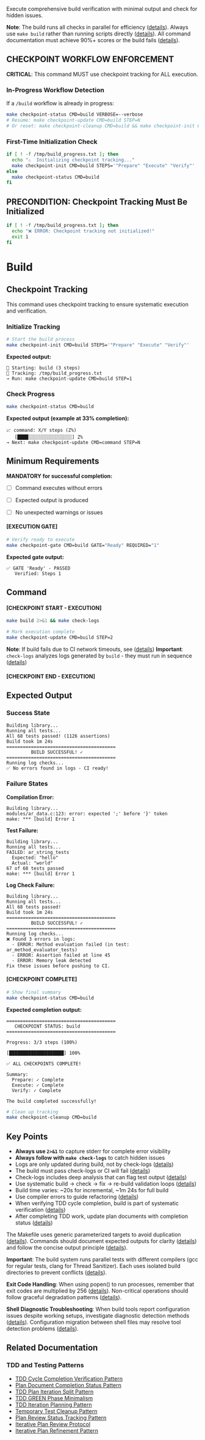 Execute comprehensive build verification with minimal output and check for hidden issues.

**Note**: The build runs all checks in parallel for efficiency ([details](../../../kb/parallel-build-job-integration.md)). Always use `make build` rather than running scripts directly ([details](../../../kb/make-target-testing-discipline.md)). All command documentation must achieve 90%+ scores or the build fails ([details](../../../kb/command-documentation-excellence-gate.md)).

## CHECKPOINT WORKFLOW ENFORCEMENT

**CRITICAL**: This command MUST use checkpoint tracking for ALL execution.

### In-Progress Workflow Detection

If a `/build` workflow is already in progress:

```bash
make checkpoint-status CMD=build VERBOSE=--verbose
# Resume: make checkpoint-update CMD=build STEP=N
# Or reset: make checkpoint-cleanup CMD=build && make checkpoint-init CMD=build STEPS='"Prepare" "Execute" "Verify"'
```

### First-Time Initialization Check

```bash
if [ ! -f /tmp/build_progress.txt ]; then
  echo "⚠️  Initializing checkpoint tracking..."
  make checkpoint-init CMD=build STEPS='"Prepare" "Execute" "Verify"'
else
  make checkpoint-status CMD=build
fi
```

## PRECONDITION: Checkpoint Tracking Must Be Initialized

```bash
if [ ! -f /tmp/build_progress.txt ]; then
  echo "❌ ERROR: Checkpoint tracking not initialized!"
  exit 1
fi
```

# Build
## Checkpoint Tracking

This command uses checkpoint tracking to ensure systematic execution and verification.

### Initialize Tracking
```bash
# Start the build process
make checkpoint-init CMD=build STEPS='"Prepare" "Execute" "Verify"'
```

**Expected output:**
```
📍 Starting: build (3 steps)
📁 Tracking: /tmp/build_progress.txt
→ Run: make checkpoint-update CMD=build STEP=1
```

### Check Progress
```bash
make checkpoint-status CMD=build
```

**Expected output (example at 33% completion):**
```
📈 command: X/Y steps (Z%)
   [████░░░░░░░░░░░░░░░░] Z%
→ Next: make checkpoint-update CMD=command STEP=N
```

## Minimum Requirements

**MANDATORY for successful completion:**
- [ ] Command executes without errors
- [ ] Expected output is produced
- [ ] No unexpected warnings or issues



#### [EXECUTION GATE]
```bash
# Verify ready to execute
make checkpoint-gate CMD=build GATE="Ready" REQUIRED="1"
```

**Expected gate output:**
```
✅ GATE 'Ready' - PASSED
   Verified: Steps 1
```

## Command

#### [CHECKPOINT START - EXECUTION]

```bash
make build 2>&1 && make check-logs

# Mark execution complete
make checkpoint-update CMD=build STEP=2
```

**Note**: If build fails due to CI network timeouts, see ([details](../../../kb/ci-network-timeout-diagnosis.md))
**Important**: `check-logs` analyzes logs generated by `build` - they must run in sequence ([details](../../../kb/build-logs-relationship-principle.md))


#### [CHECKPOINT END - EXECUTION]
## Expected Output

### Success State
```
Building library...
Running all tests...
All 68 tests passed! (1126 assertions)
Build took 1m 24s
========================================
         BUILD SUCCESSFUL! ✓
========================================
Running log checks...
✅ No errors found in logs - CI ready!
```

### Failure States

**Compilation Error:**
```
Building library...
modules/ar_data.c:123: error: expected ';' before '}' token
make: *** [build] Error 1
```

**Test Failure:**
```
Building library...
Running all tests...
FAILED: ar_string_tests
  Expected: "hello"
  Actual: "world"
67 of 68 tests passed
make: *** [build] Error 1
```

**Log Check Failure:**
```
Building library...
Running all tests...
All 68 tests passed!
Build took 1m 24s
========================================
         BUILD SUCCESSFUL! ✓
========================================
Running log checks...
❌ Found 3 errors in logs:
  - ERROR: Method evaluation failed (in test: ar_method_evaluator_tests)
  - ERROR: Assertion failed at line 45
  - ERROR: Memory leak detected
Fix these issues before pushing to CI.
```


#### [CHECKPOINT COMPLETE]
```bash
# Show final summary
make checkpoint-status CMD=build
```

**Expected completion output:**
```
========================================
   CHECKPOINT STATUS: build
========================================

Progress: 3/3 steps (100%)

[████████████████████] 100%

✅ ALL CHECKPOINTS COMPLETE!

Summary:
  Prepare: ✓ Complete
  Execute: ✓ Complete  
  Verify: ✓ Complete

The build completed successfully!
```

```bash
# Clean up tracking
make checkpoint-cleanup CMD=build
```

## Key Points

- **Always use `2>&1`** to capture stderr for complete error visibility
- **Always follow with `make check-logs`** to catch hidden issues
- Logs are only updated during build, not by check-logs ([details](../../../kb/build-logs-relationship-principle.md))
- The build must pass check-logs or CI will fail ([details](../../../kb/ci-check-logs-requirement.md))
- Check-logs includes deep analysis that can flag test output ([details](../../../kb/check-logs-deep-analysis-pattern.md))
- Use systematic build → check → fix → re-build validation loops ([details](../../../kb/validation-feedback-loop-effectiveness.md))
- Build time varies: ~20s for incremental, ~1m 24s for full build
- Use compiler errors to guide refactoring ([details](../../../kb/compilation-driven-refactoring-pattern.md))
- When verifying TDD cycle completion, build is part of systematic verification ([details](../../../kb/tdd-cycle-completion-verification-pattern.md))
- After completing TDD work, update plan documents with completion status ([details](../../../kb/plan-document-completion-status-pattern.md)) 

The Makefile uses generic parameterized targets to avoid duplication ([details](../../../kb/generic-make-targets-pattern.md)). Commands should document expected outputs for clarity ([details](../../../kb/command-output-documentation-pattern.md)) and follow the concise output principle ([details](../../../kb/concise-script-output-principle.md)).

**Important**: The build system runs parallel tests with different compilers (gcc for regular tests, clang for Thread Sanitizer). Each uses isolated build directories to prevent conflicts ([details](../../../kb/compiler-output-conflict-pattern.md)).

**Exit Code Handling**: When using popen() to run processes, remember that exit codes are multiplied by 256 ([details](../../../kb/exit-code-propagation-popen.md)). Non-critical operations should follow graceful degradation patterns ([details](../../../kb/graceful-degradation-pattern.md)).

**Shell Diagnostic Troubleshooting**: When build tools report configuration issues despite working setups, investigate diagnostic detection methods ([details](../../../kb/shell-configuration-diagnostic-troubleshooting.md)). Configuration migration between shell files may resolve tool detection problems ([details](../../../kb/configuration-migration-troubleshooting-strategy.md)).

## Related Documentation

### TDD and Testing Patterns
- [TDD Cycle Completion Verification Pattern](../../../kb/tdd-cycle-completion-verification-pattern.md)
- [Plan Document Completion Status Pattern](../../../kb/plan-document-completion-status-pattern.md)
- [TDD Plan Iteration Split Pattern](../../../kb/tdd-plan-iteration-split-pattern.md)
- [TDD GREEN Phase Minimalism](../../../kb/tdd-green-phase-minimalism.md)
- [TDD Iteration Planning Pattern](../../../kb/tdd-iteration-planning-pattern.md)
- [Temporary Test Cleanup Pattern](../../../kb/temporary-test-cleanup-pattern.md)
- [Plan Review Status Tracking Pattern](../../../kb/plan-review-status-tracking.md)
- [Iterative Plan Review Protocol](../../../kb/iterative-plan-review-protocol.md)
- [Iterative Plan Refinement Pattern](../../../kb/iterative-plan-refinement-pattern.md)